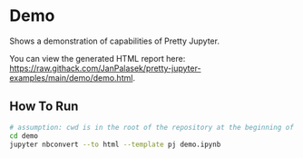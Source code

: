 # Demo

Shows a demonstration of capabilities of Pretty Jupyter.

You can view the generated HTML report here: https://raw.githack.com/JanPalasek/pretty-jupyter-examples/main/demo/demo.html.

## How To Run
```sh
# assumption: cwd is in the root of the repository at the beginning of these commands
cd demo
jupyter nbconvert --to html --template pj demo.ipynb
```